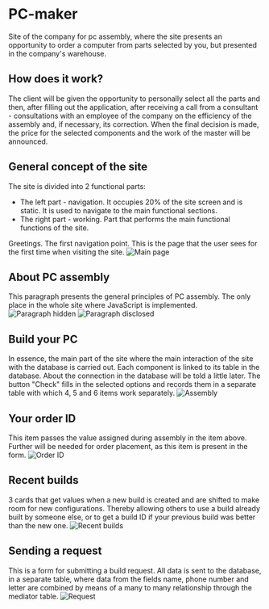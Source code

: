 # PC-maker
Site of the company for pc assembly, where the site presents an opportunity to order a computer from parts selected by you, but presented in the company's warehouse.

## How does it work?
The client will be given the opportunity to personally select all the parts and then, after filling out the application, after receiving a call from a consultant - consultations with an employee of the company on the efficiency of the assembly and, if necessary, its correction. When the final decision is made, the price for the selected components and the work of the master will be announced.

## General concept of the site
The site is divided into 2 functional parts:
* The left part - navigation. It occupies 20% of the site screen and is static. It is used to navigate to the main functional sections.
* The right part - working. Part that performs the main functional functions of the site.

Greetings. The first navigation point. This is the page that the user sees for the first time when visiting the site.
![Main page](https://imgur.com/OQn0IpF)

## About PC assembly
This paragraph presents the general principles of PC assembly. The only place in the whole site where JavaScript is implemented.
![Paragraph hidden](https://imgur.com/3tKha2k)
![Paragraph disclosed](https://imgur.com/Zdy5Kps)

## Build your PC
In essence, the main part of the site where the main interaction of the site with the database is carried out. Each component is linked to its table in the database. About the connection in the database will be told a little later.
The button "Check" fills in the selected options and records them in a separate table with which 4, 5 and 6 items work separately.
![Assembly](https://imgur.com/A5WmSBR)

## Your order ID
This item passes the value assigned during assembly in the item above. Further will be needed for order placement, as this item is present in the form.
![Order ID](https://imgur.com/ChkGjtZ)

## Recent builds
3 cards that get values when a new build is created and are shifted to make room for new configurations. Thereby allowing others to use a build already built by someone else, or to get a build ID if your previous build was better than the new one.
![Recent builds](https://imgur.com/BKVaLtP)

## Sending a request
This is a form for submitting a build request. All data is sent to the database, in a separate table, where data from the fields name, phone number and letter are combined by means of a many to many relationship through the mediator table.
![Request](https://imgur.com/CU13Wi6)
